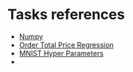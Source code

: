 # Tasks references

* [Numpy](https://github.com/mate-academy/py-numpy)
* [Order Total Price Regression](https://mate.academy/en/learn/python-advanced/python-advanced-machine-learning?section=practice&videoId=3410&testTaskSlug=python_order_total_price_regression)
* [MNIST Hyper Parameters](https://mate.academy/en/learn/python-advanced/python-advanced-neural-networks-classification?section=practice&videoId=3422&testTaskSlug=python_mnist_hyper_parameters)
* 
